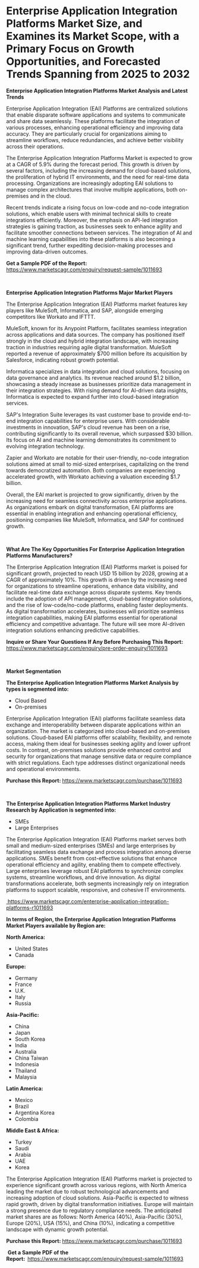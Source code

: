 <p><h1>Enterprise Application Integration Platforms Market Size, and Examines its Market Scope, with a Primary Focus on Growth Opportunities, and Forecasted Trends Spanning from 2025 to 2032</h1></p><p><strong>Enterprise Application Integration Platforms Market Analysis and Latest Trends</strong></p>
<p><p>Enterprise Application Integration (EAI) Platforms are centralized solutions that enable disparate software applications and systems to communicate and share data seamlessly. These platforms facilitate the integration of various processes, enhancing operational efficiency and improving data accuracy. They are particularly crucial for organizations aiming to streamline workflows, reduce redundancies, and achieve better visibility across their operations.</p><p>The Enterprise Application Integration Platforms Market is expected to grow at a CAGR of 5.9% during the forecast period. This growth is driven by several factors, including the increasing demand for cloud-based solutions, the proliferation of hybrid IT environments, and the need for real-time data processing. Organizations are increasingly adopting EAI solutions to manage complex architectures that involve multiple applications, both on-premises and in the cloud.</p><p>Recent trends indicate a rising focus on low-code and no-code integration solutions, which enable users with minimal technical skills to create integrations efficiently. Moreover, the emphasis on API-led integration strategies is gaining traction, as businesses seek to enhance agility and facilitate smoother connections between services. The integration of AI and machine learning capabilities into these platforms is also becoming a significant trend, further expediting decision-making processes and improving data-driven outcomes.</p></p>
<p><strong>Get a Sample PDF of the Report:&nbsp;</strong> <a href="https://www.marketscagr.com/enquiry/request-sample/1011693?utm_campaign=3584&utm_medium=2&utm_source=Github&utm_content=ia&utm_term=18042025&utm_id=enterprise-application-integration-platforms">https://www.marketscagr.com/enquiry/request-sample/1011693</a></p>
<p>&nbsp;</p>
<p><strong>Enterprise Application Integration Platforms Major Market Players</strong></p>
<p><p>The Enterprise Application Integration (EAI) Platforms market features key players like MuleSoft, Informatica, and SAP, alongside emerging competitors like Workato and IFTTT. </p><p>MuleSoft, known for its Anypoint Platform, facilitates seamless integration across applications and data sources. The company has positioned itself strongly in the cloud and hybrid integration landscape, with increasing traction in industries requiring agile digital transformation. MuleSoft reported a revenue of approximately $700 million before its acquisition by Salesforce, indicating robust growth potential.</p><p>Informatica specializes in data integration and cloud solutions, focusing on data governance and analytics. Its revenue reached around $1.2 billion, showcasing a steady increase as businesses prioritize data management in their integration strategies. With rising demand for AI-driven data insights, Informatica is expected to expand further into cloud-based integration services.</p><p>SAP's Integration Suite leverages its vast customer base to provide end-to-end integration capabilities for enterprise users. With considerable investments in innovation, SAP's cloud revenue has been on a rise, contributing significantly to its overall revenue, which surpassed $30 billion. Its focus on AI and machine learning demonstrates its commitment to evolving integration technology.</p><p>Zapier and Workato are notable for their user-friendly, no-code integration solutions aimed at small to mid-sized enterprises, capitalizing on the trend towards democratized automation. Both companies are experiencing accelerated growth, with Workato achieving a valuation exceeding $1.7 billion.</p><p>Overall, the EAI market is projected to grow significantly, driven by the increasing need for seamless connectivity across enterprise applications. As organizations embark on digital transformation, EAI platforms are essential in enabling integration and enhancing operational efficiency, positioning companies like MuleSoft, Informatica, and SAP for continued growth.</p></p>
<p>&nbsp;</p>
<p><strong>What Are The Key Opportunities For Enterprise Application Integration Platforms Manufacturers?</strong></p>
<p><p>The Enterprise Application Integration (EAI) Platforms market is poised for significant growth, projected to reach USD 15 billion by 2028, growing at a CAGR of approximately 10%. This growth is driven by the increasing need for organizations to streamline operations, enhance data visibility, and facilitate real-time data exchange across disparate systems. Key trends include the adoption of API management, cloud-based integration solutions, and the rise of low-code/no-code platforms, enabling faster deployments. As digital transformation accelerates, businesses will prioritize seamless integration capabilities, making EAI platforms essential for operational efficiency and competitive advantage. The future will see more AI-driven integration solutions enhancing predictive capabilities.</p></p>
<p><strong>Inquire or Share Your Questions If Any Before Purchasing This Report:</strong> <a href="https://www.marketscagr.com/enquiry/pre-order-enquiry/1011693?utm_campaign=3584&utm_medium=2&utm_source=Github&utm_content=ia&utm_term=18042025&utm_id=enterprise-application-integration-platforms">https://www.marketscagr.com/enquiry/pre-order-enquiry/1011693</a></p>
<p>&nbsp;</p>
<p><strong>Market Segmentation</strong></p>
<p><strong>The Enterprise Application Integration Platforms Market Analysis by types is segmented into:</strong></p>
<p><ul><li>Cloud Based</li><li>On-premises</li></ul></p>
<p><p>Enterprise Application Integration (EAI) platforms facilitate seamless data exchange and interoperability between disparate applications within an organization. The market is categorized into cloud-based and on-premises solutions. Cloud-based EAI platforms offer scalability, flexibility, and remote access, making them ideal for businesses seeking agility and lower upfront costs. In contrast, on-premises solutions provide enhanced control and security for organizations that manage sensitive data or require compliance with strict regulations. Each type addresses distinct organizational needs and operational environments.</p></p>
<p><strong>Purchase this Report:&nbsp;</strong><a href="https://www.marketscagr.com/purchase/1011693?utm_campaign=3584&utm_medium=2&utm_source=Github&utm_content=ia&utm_term=18042025&utm_id=enterprise-application-integration-platforms">https://www.marketscagr.com/purchase/1011693</a></p>
<p>&nbsp;</p>
<p><strong>The Enterprise Application Integration Platforms Market Industry Research by Application is segmented into:</strong></p>
<p><ul><li>SMEs</li><li>Large Enterprises</li></ul></p>
<p><p>The Enterprise Application Integration (EAI) Platforms market serves both small and medium-sized enterprises (SMEs) and large enterprises by facilitating seamless data exchange and process integration among diverse applications. SMEs benefit from cost-effective solutions that enhance operational efficiency and agility, enabling them to compete effectively. Large enterprises leverage robust EAI platforms to synchronize complex systems, streamline workflows, and drive innovation. As digital transformations accelerate, both segments increasingly rely on integration platforms to support scalable, responsive, and cohesive IT environments.</p></p>
<p><a href="https://www.marketscagr.com/enterprise-application-integration-platforms-r1011693?utm_campaign=3584&utm_medium=2&utm_source=Github&utm_content=ia&utm_term=18042025&utm_id=enterprise-application-integration-platforms">&nbsp;https://www.marketscagr.com/enterprise-application-integration-platforms-r1011693</a></p>
<p><strong>In terms of Region, the Enterprise Application Integration Platforms Market Players available by Region are:</strong></p>
<p>
    <p> <strong> North America: </strong>
        <ul>
            <li>United States</li>
            <li>Canada</li>
        </ul>
        </p> 
    <p> <strong> Europe: </strong>
        <ul>
            <li>Germany</li>
            <li>France</li>
            <li>U.K.</li>
            <li>Italy</li>
            <li>Russia</li>
        </ul>
        </p> 
    <p> <strong> Asia-Pacific: </strong>
        <ul>
            <li>China</li>
            <li>Japan</li>
            <li>South Korea</li>
            <li>India</li>
            <li>Australia</li>
            <li>China Taiwan</li>
            <li>Indonesia</li>
            <li>Thailand</li>
            <li>Malaysia</li>
        </ul>
        </p> 
    <p> <strong> Latin America: </strong>
        <ul>
            <li>Mexico</li>
            <li>Brazil</li>
            <li>Argentina Korea</li>
            <li>Colombia</li>
        </ul>
        </p> 
    <p> <strong> Middle East & Africa: </strong>
        <ul>
            <li>Turkey</li>
            <li>Saudi</li>
            <li>Arabia</li>
            <li>UAE</li>
            <li>Korea</li>
        </ul>
    </p>
    </p>
<p><p>The Enterprise Application Integration (EAI) Platforms market is projected to experience significant growth across various regions, with North America leading the market due to robust technological advancements and increasing adoption of cloud solutions. Asia-Pacific is expected to witness rapid growth, driven by digital transformation initiatives. Europe will maintain a strong presence due to regulatory compliance needs. The anticipated market shares are as follows: North America (40%), Asia-Pacific (30%), Europe (20%), USA (15%), and China (10%), indicating a competitive landscape with dynamic growth potential.</p></p>
<p><strong>Purchase this Report: </strong><a href="https://www.marketscagr.com/purchase/1011693?utm_campaign=3584&utm_medium=2&utm_source=Github&utm_content=ia&utm_term=18042025&utm_id=enterprise-application-integration-platforms">https://www.marketscagr.com/purchase/1011693</a></p>
<p>&nbsp;<strong>Get a Sample PDF of the Report:&nbsp;&nbsp;</strong><a href="https://www.marketscagr.com/enquiry/request-sample/1011693?utm_campaign=3584&utm_medium=2&utm_source=Github&utm_content=ia&utm_term=18042025&utm_id=enterprise-application-integration-platforms">https://www.marketscagr.com/enquiry/request-sample/1011693</a></p>
<p><strong></strong></p>
<p><p></p><p></p><p></p></p>